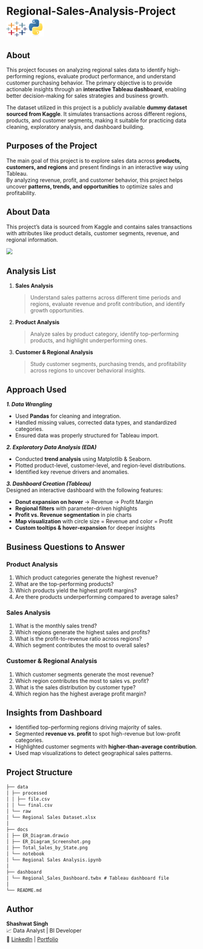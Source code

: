 # Regional-Sales-Analysis-Project <a href="https://public.tableau.com/app/profile/mrankitgupta" target="_blank" rel="noreferrer"> <img src="https://raw.githubusercontent.com/mrankitgupta/mrankitgupta/a768d6bf0a001f03327578ae12f8867e4056cbaf/tableau-software.svg" alt="tableau" width="55" height="40"/><a href="https://www.python.org/" target="_blank" rel="noreferrer"><img src="https://raw.githubusercontent.com/devicons/devicon/master/icons/python/python-original.svg" alt="python" width="45" height="50"/>
</a>


## About
This project focuses on analyzing regional sales data to identify high-performing regions, evaluate product performance, and understand customer purchasing behavior. The primary objective is to provide actionable insights through an **interactive Tableau dashboard**, enabling better decision-making for sales strategies and business growth.  

The dataset utilized in this project is a publicly available **dummy dataset sourced from Kaggle**. It simulates transactions across different regions, products, and customer segments, making it suitable for practicing data cleaning, exploratory analysis, and dashboard building.


## Purposes of the Project
The main goal of this project is to explore sales data across **products, customers, and regions** and present findings in an interactive way using Tableau.  
By analyzing revenue, profit, and customer behavior, this project helps uncover **patterns, trends, and opportunities** to optimize sales and profitability.


## About Data
This project’s data is sourced from Kaggle and contains sales transactions with attributes like product details, customer segments, revenue, and regional information.  

<img src= "https://github.com/ShashwatAnalyst/Regional-Sales-Analysis/blob/main/docs/ER_Diagram_Screenshot.png?raw=true">

## Analysis List

  
1. **Sales Analysis**  
   > Understand sales patterns across different time periods and regions, evaluate revenue and profit contribution, and identify growth opportunities.
2. **Product Analysis**  
   > Analyze sales by product category, identify top-performing products, and highlight underperforming ones.  

3. **Customer & Regional Analysis**  
   > Study customer segments, purchasing trends, and profitability across regions to uncover behavioral insights.  


## Approach Used

***1. Data Wrangling***  
- Used **Pandas** for cleaning and integration.  
- Handled missing values, corrected data types, and standardized categories.  
- Ensured data was properly structured for Tableau import.  

***2. Exploratory Data Analysis (EDA)***  
- Conducted **trend analysis** using Matplotlib & Seaborn.  
- Plotted product-level, customer-level, and region-level distributions.  
- Identified key revenue drivers and anomalies.  

***3. Dashboard Creation (Tableau)***  
Designed an interactive dashboard with the following features:  
- **Donut expansion on hover** → Revenue → Profit Margin  
- **Regional filters** with parameter-driven highlights  
- **Profit vs. Revenue segmentation** in pie charts  
- **Map visualization** with circle size = Revenue and color = Profit  
- **Custom tooltips & hover-expansion** for deeper insights  


## Business Questions to Answer

### Product Analysis
1. Which product categories generate the highest revenue?  
2. What are the top-performing products?  
3. Which products yield the highest profit margins?  
4. Are there products underperforming compared to average sales?  

### Sales Analysis
1. What is the monthly sales trend?  
2. Which regions generate the highest sales and profits?  
3. What is the profit-to-revenue ratio across regions?  
4. Which segment contributes the most to overall sales?  

### Customer & Regional Analysis
1. Which customer segments generate the most revenue?  
2. Which region contributes the most to sales vs. profit?  
3. What is the sales distribution by customer type?  
4. Which region has the highest average profit margin?  


## Insights from Dashboard
- Identified top-performing regions driving majority of sales.  
- Segmented **revenue vs. profit** to spot high-revenue but low-profit categories.  
- Highlighted customer segments with **higher-than-average contribution**.  
- Used map visualizations to detect geographical sales patterns.  

## Project Structure
```
├── data
│ ├── processed
│ │ ├── file.csv
│ │ └── final.csv
│ └── raw
│ └── Regional Sales Dataset.xlsx
│
├── docs
│ ├── ER_Diagram.drawio
│ ├── ER_Diagram_Screenshot.png
│ ├── Total_Sales_by_State.png
│ └── notebook
│ └── Regional Sales Analysis.ipynb
│
├── dashboard
│ └── Regional_Sales_Dashboard.twbx # Tableau dashboard file
│
└── README.md
```
## Author
**Shashwat Singh**  
📈 Data Analyst | BI Developer  
💼 [LinkedIn](#) | [Portfolio](#)  

